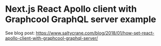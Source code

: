 # Next.js React Apollo client with Graphcool GraphQL server example

See blog post: <https://www.saltycrane.com/blog/2018/01/how-set-react-apollo-client-with-graphcool-graphql-server/>
